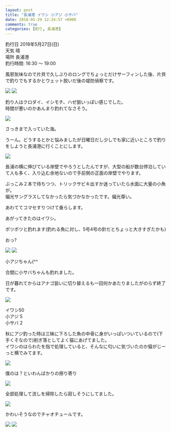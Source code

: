 ```yaml
---
layout: post
title: "長浦港 イワシ 小アジ 小サバ"
date: 2018-05-29 12:24:57 +0900
comments: true
categories: [釣り, 長浦港]
---
```


釣行日 2018年5月27日(日)  
天気 晴  
場所 長浦港  
釣行時間: 16:30 〜 19:00  
  
風邪気味なので片貝で久しぶりのロングでちょっとだけサーフィンした後、片貝で釣りでもするかとウェット脱いだ後の堤防偵察です。  
  
<!-- more -->  
  
<script async src="//pagead2.googlesyndication.com/pagead/js/adsbygoogle.js"></script>  
<ins class="adsbygoogle"  
     style="display:block; text-align:center;"  
     data-ad-layout="in-article"  
     data-ad-format="fluid"  
     data-ad-client="ca-pub-7039502723411845"  
     data-ad-slot="8206045005"></ins>  
<script>  
     (adsbygoogle = window.adsbygoogle || []).push({});  
</script>  
  
<img src="/images/blog/20180529/IMG_4941.JPG">  
<img src="/images/blog/20180529/IMG_4943.JPG">  
  
釣り人はクロダイ、イシモチ、ハゼ狙いっぽい感じでした。  
時間が悪いのかあんまり釣れてなさそう。  
  
<img src="/images/blog/20180529/IMG_4940.JPG">  
  
さっきまで入っていた海。  
  
うーん。どうするとかと悩みましたが日曜日だし少しでも家に近いところで釣りをしようと長浦港に行くことにします。  
  
<script async src="//pagead2.googlesyndication.com/pagead/js/adsbygoogle.js"></script>  
<ins class="adsbygoogle"  
     style="display:block; text-align:center;"  
     data-ad-layout="in-article"  
     data-ad-format="fluid"  
     data-ad-client="ca-pub-7039502723411845"  
     data-ad-slot="8206045005"></ins>  
<script>  
     (adsbygoogle = window.adsbygoogle || []).push({});  
</script>  
  
<img src="/images/blog/20180529/michinor.png">  
  
長浦の横に伸びている岸壁でやろうとしたんですが、大型の船が数台停泊していて人も多く、入り込む余地ないので手前側の正面の岸壁でやります。  
  
ぶっこみ２本で待ちつつ、トリックサビキ出すか迷っていたら水面に大量の小魚が。  
偏光サングラスしてなかったら気づかなかったです。偏光尊い。  
  
あわててコマセすりつけて垂らします。  
  
あがってきたのはイワシ。  
  
ポツポツと釣れます(釣れる魚に対し、5号4号の針だとちょっと大きすぎたかも)  
  
おっ?  
  
<img src="/images/blog/20180529/IMG_4944.jpg">  
<img src="/images/blog/20180529/IMG_4947.JPG">  
  
小アジちゃん(^^  
  
合間に小サバちゃんも釣れました。  
  
日が暮れてからはアナゴ狙いに切り替えるも一回何かあたりましたがのらず終了です。  
  
<img src="/images/blog/20180529/IMG_4955.JPG">  
  
イワシ50  
小アジ 5  
小サバ 2  
  
秋にアジ釣った時は三昧に下ろした魚の中骨に身がいっぱいついているので(下手くそなので)削ぎ落としてよく猫にあげてました。  
イワシのはらわたを指で処理していると、そんなに匂いに気づいたのか猫がじーっと横でみてます。  
  
<img src="/images/blog/20180529/IMG_4958.JPG">  
  
僕のは？といわんばかりの擦り寄り  
  
<img src="/images/blog/20180529/IMG_4961.JPG">  
  
全部処理して流しを掃除したら寂しそうにしてました。  
  
<img src="/images/blog/20180529/IMG_4969.JPG">  
  
かわいそうなのでチャオチュールです。  
  
<img src="/images/blog/20180529/IMG_4972.JPG">  
  
<img src="/images/blog/20180529/IMG_4984.JPG">  
